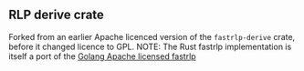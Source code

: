 ## RLP derive crate

Forked from an earlier Apache licenced version of the `fastrlp-derive` crate, before it changed licence to GPL.
NOTE: The Rust fastrlp implementation is itself a port of the [Golang Apache licensed fastrlp](https://github.com/umbracle/fastrlp)
